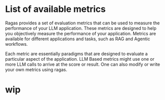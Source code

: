 # List of available metrics

Ragas provides a set of evaluation metrics that can be used to measure the performance of your LLM application. These metrics are designed to help you objectively measure the performance of your application. Metrics are available for different applications and tasks, such as RAG and Agentic workflows.

Each metric are essentially paradigms that are designed to evaluate a particular aspect of the application. LLM Based metrics might use one or more LLM calls to arrive at the score or result. One can also modify or write your own metrics using ragas.

# wip
